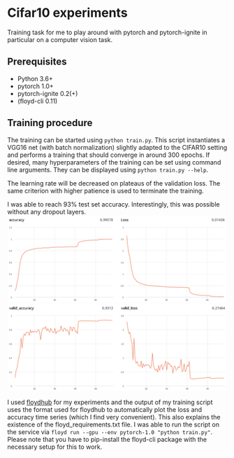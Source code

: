 Cifar10 experiments
=======================

Training task for me to play around with pytorch and pytorch-ignite in particular on a computer vision task.

Prerequisites
----------------

- Python 3.6+
- pytorch 1.0+
- pytorch-ignite 0.2(+)
- (floyd-cli 0.11)

Training procedure
----------------------

The training can be started using `python train.py`. This script instantiates a VGG16 net (with batch normalization) slightly adapted to the CIFAR10 setting and performs a training that should converge in around 300 epochs. If desired, many hyperparameters of the training can be set using command line arguments. They can be displayed using `python train.py --help`. 

The learning rate will be decreased on plateaus of the validation loss. The same criterion with higher patience is used to terminate the training.

I was able to reach 93% test set accuracy. Interestingly, this was possible without any dropout layers.
![Figure of training accuracy and loss](./img/training_accuracy_loss.png)
![Figure of validation accuracy and loss](./img/validation_accuracy_loss.png)

I used [floydhub](floydhub.com) for my experiments and the output of my training script uses the format used for floydhub to automatically plot the loss and accuracy time series (which I find very convenient). This also explains the existence of the floyd_requirements.txt file. I was able to run the script on the service via `floyd run --gpu --env pytorch-1.0 "python train.py"`. Please note that you have to pip-install the floyd-cli package with the necessary setup for this to work.

